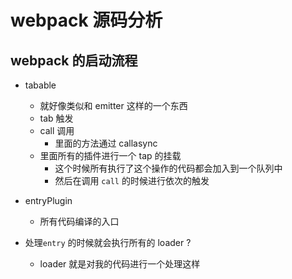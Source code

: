 # webpack 源码分析

## webpack 的启动流程

- tabable

  - 就好像类似和 emitter 这样的一个东西
  - tab 触发
  - call 调用
    - 里面的方法通过 callasync
  - 里面所有的插件进行一个 tap 的挂载
    - 这个时候所有执行了这个操作的代码都会加入到一个队列中
    - 然后在调用 `call` 的时候进行依次的触发

- entryPlugin

  - 所有代码编译的入口

- 处理`entry` 的时候就会执行所有的 loader ?
  - loader 就是对我的代码进行一个处理这样
